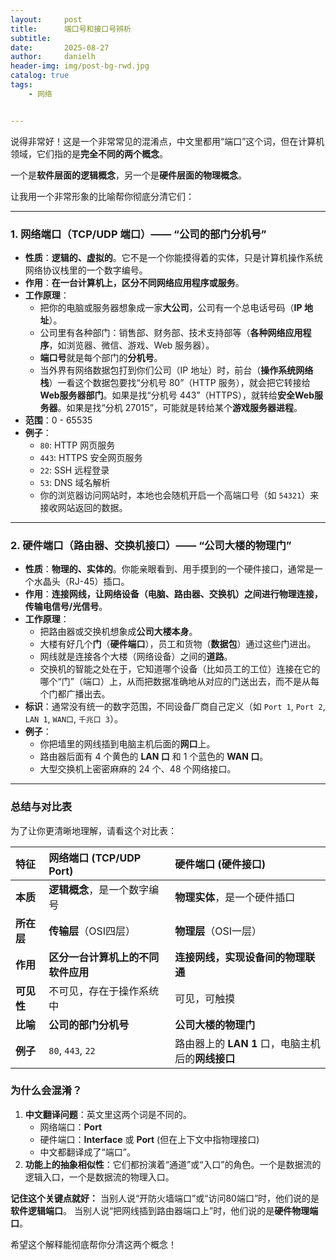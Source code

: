 ```yaml
---
layout:     post
title:      端口号和接口号辨析
subtitle:   
date:       2025-08-27
author:     danielh
header-img: img/post-bg-rwd.jpg
catalog: true
tags:
    - 网络


---
```

说得非常好！这是一个非常常见的混淆点，中文里都用“端口”这个词，但在计算机领域，它们指的是**完全不同的两个概念**。

一个是**软件层面的逻辑概念**，另一个是**硬件层面的物理概念**。

让我用一个非常形象的比喻帮你彻底分清它们：

---

### 1. 网络端口（TCP/UDP 端口）—— **“公司的部门分机号”**

*   **性质**：**逻辑的、虚拟的**。它不是一个你能摸得着的实体，只是计算机操作系统网络协议栈里的一个数字编号。
*   **作用**：**在一台计算机上，区分不同网络应用程序或服务**。
*   **工作原理**：
    *   把你的电脑或服务器想象成一家**大公司**，公司有一个总电话号码（**IP 地址**）。
    *   公司里有各种部门：销售部、财务部、技术支持部等（**各种网络应用程序**，如浏览器、微信、游戏、Web 服务器）。
    *   **端口号**就是每个部门的**分机号**。
    *   当外界有网络数据包打到你们公司（IP 地址）时，前台（**操作系统网络栈**）一看这个数据包要找“分机号 80”（HTTP 服务），就会把它转接给**Web服务器部门**。如果是找“分机号 443”（HTTPS），就转给**安全Web服务器**。如果是找“分机 27015”，可能就是转给某个**游戏服务器进程**。
*   **范围**：0 - 65535
*   **例子**：
    *   `80`: HTTP 网页服务
    *   `443`: HTTPS 安全网页服务
    *   `22`: SSH 远程登录
    *   `53`: DNS 域名解析
    *   你的浏览器访问网站时，本地也会随机开启一个高端口号（如 `54321`）来接收网站返回的数据。

---

### 2. 硬件端口（路由器、交换机接口）—— **“公司大楼的物理门”**

*   **性质**：**物理的、实体的**。你能亲眼看到、用手摸到的一个硬件接口，通常是一个水晶头（RJ-45）插口。
*   **作用**：**连接网线，让网络设备（电脑、路由器、交换机）之间进行物理连接，传输电信号/光信号**。
*   **工作原理**：
    *   把路由器或交换机想象成**公司大楼本身**。
    *   大楼有好几个**门**（**硬件端口**），员工和货物（**数据包**）通过这些门进出。
    *   网线就是连接各个大楼（网络设备）之间的**道路**。
    *   交换机的智能之处在于，它知道哪个设备（比如员工的工位）连接在它的哪个“门”（端口）上，从而把数据准确地从对应的门送出去，而不是从每个门都广播出去。
*   **标识**：通常没有统一的数字范围，不同设备厂商自己定义（如 `Port 1`, `Port 2`, `LAN 1`, `WAN口`, `千兆口 3`）。
*   **例子**：
    *   你把墙里的网线插到电脑主机后面的**网口**上。
    *   路由器后面有 4 个黄色的 **LAN 口** 和 1 个蓝色的 **WAN 口**。
    *   大型交换机上密密麻麻的 24 个、48 个网络接口。

---

### 总结与对比表

为了让你更清晰地理解，请看这个对比表：

| 特征 | **网络端口 (TCP/UDP Port)** | **硬件端口 (硬件接口)** |
| :--- | :--- | :--- |
| **本质** | **逻辑概念**，是一个数字编号 | **物理实体**，是一个硬件插口 |
| **所在层** | **传输层**（OSI四层） | **物理层**（OSI一层） |
| **作用** | **区分一台计算机上的不同软件应用** | **连接网线，实现设备间的物理联通** |
| **可见性** | 不可见，存在于操作系统中 | 可见，可触摸 |
| **比喻** | **公司的部门分机号** | **公司大楼的物理门** |
| **例子** | `80`, `443`, `22` | 路由器上的 **LAN 1** 口，电脑主机后的**网线接口** |

### 为什么会混淆？

1.  **中文翻译问题**：英文里这两个词是不同的。
    *   网络端口：**Port**
    *   硬件端口：**Interface** 或 **Port** (但在上下文中指物理接口)
    *   中文都翻译成了“端口”。
2.  **功能上的抽象相似性**：它们都扮演着“通道”或“入口”的角色。一个是数据流的逻辑入口，一个是数据流的物理入口。

**记住这个关键点就好：**
当别人说“开防火墙端口”或“访问80端口”时，他们说的是**软件逻辑端口**。
当别人说“把网线插到路由器端口上”时，他们说的是**硬件物理端口**。

希望这个解释能彻底帮你分清这两个概念！
<!--stackedit_data:
eyJoaXN0b3J5IjpbNzI0NzM2OTA1XX0=
-->